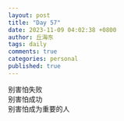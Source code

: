 ```yaml
---
layout: post
title: "Day 57"
date: 2023-11-09 04:02:38 +0800
author: 丘海东 
tags: daily
comments: true
categories: personal
published: true
---
```

别害怕失败  
别害怕成功  
别害怕成为重要的人
